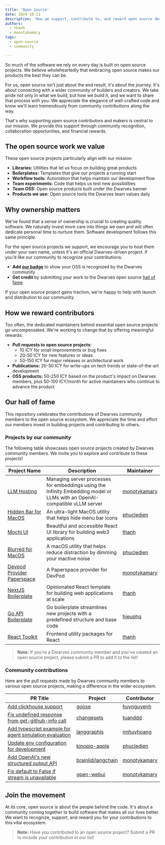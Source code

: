 ```yaml
---
title: 'Open Source'
date: 2024-10-11
description: 'How we support, contribute to, and reward open source development in our community'
authors:
  - thanh
  - monotykamary
tags:
  - open-source
  - community

---
```


So much of the software we rely on every day is built on open source projects. We believe wholeheartedly that embracing open source makes our products the best they can be.

For us, open source isn't just about the end result, it's about the journey. It's about connecting with a wider community of builders and creators. We take pride not only in what we build, but how we build it, and we want to share that process with you. We appreciate the elegance of well-crafted code and know we'll learn tremendously from community contributions along the way.

That's why supporting open source contributors and makers is central to our mission. We provide this support through community recognition, collaboration opportunities, and financial rewards.

## The open source work we value

These open source projects particularly align with our mission:

- **Libraries:** Utilities that let us focus on building great products
- **Boilerplates:** Templates that give our projects a running start
- **Workflow tools:** Automation that helps maintain our development flow
- **Team experiments:** Code that helps us test new possibilities
- **Team OSS:** Open source products built under the Dwarves banner
- **Products we use:** Open source tools the Dwarves team values daily

## Why ownership matters

We've found that a sense of ownership is crucial to creating quality software. We naturally invest more care into things we own and will often dedicate personal time to nurture them. Software development follows this same principle.

For the open source projects we support, we encourage you to host them under your own name, unless it's an official Dwarves-driven project. If you'd like our community to recognize your contributions:

- **Add [our badge](https://github.com/dwarvesf/badge)** to show your OSS is recognized by the Dwarves community
- **Get credit** by submitting your work to the Dwarves open source [hall of fame](https://github.com/dwarvesf/opensource)

If your open source project gains traction, we're happy to help with launch and distribution to our community.

## How we reward contributors

Too often, the dedicated maintainers behind essential open source projects go uncompensated. We're working to change that by offering meaningful rewards:

- **Pull requests to open source projects:**
  - 10 ICY for small improvements or bug fixes
  - 20-50 ICY for new features or ideas
  - 50-150 ICY for major releases or architectural work
- **Publications:** 20-50 ICY for write-ups on tech trends or state-of-the-art development
- **OSS products:** 50-250 ICY based on the product's impact on Dwarves members, plus 50-100 ICY/month for active maintainers who continue to advance the product

## Our hall of fame

This repository celebrates the contributions of Dwarves community members to the open source ecosystem. We appreciate the time and effort our members invest in building projects and contributing to others.

### Projects by our community

The following table showcases open source projects created by Dwarves community members. We invite you to explore and contribute to these projects!

| Project Name | Description | Maintainer |
| ------------ | ----------- | ----------- |
| [LLM Hosting](https://github.com/dwarvesf/llm-hosting/) | Managing server processes for embeddings using the Infinity Embedding model or LLMs with an OpenAI-compatible vLLM server | [monotykamary](https://github.com/monotykamary) |
| [Hidden Bar for MacOS](https://github.com/dwarvesf/hidden) | An ultra-light MacOS utility that helps hide menu bar icons | [phucledien](https://github.com/phucledien) |
| [Mochi UI](https://github.com/consolelabs/mochi-ui) | Beautiful and accessible React UI library for building web3 applications | [thanh](https://github.com/zlatanpham) |
| [Blurred for MacOS](https://github.com/dwarvesf/blurred) | A macOS utility that helps reduce distraction by dimming your inactive noise | [phucledien](https://github.com/phucledien) |
| [Devpod Provider Paperspace](https://github.com/dwarvesf/devpod-provider-paperspace) | A Paperspace provider for DevPod | [monotykamary](https://github.com/monotykamary) |
| [NextJS Boilerplate](https://github.com/dwarvesf/nextjs-boilerplate) | Opinionated React template for building web applications at scale | [thanh](https://github.com/zlatanpham) |
| [Go API Boilerplate](https://github.com/dwarvesf/go-api) | Go boilerplate streamlines new projects with a predefined structure and base code | [hieuphq](https://github.com/hieuphq) |
| [React Toolkit](https://github.com/dwarvesf/react-toolkit) | Frontend utility packages for React | [thanh](https://github.com/zlatanpham) |

> **Note:** If you're a Dwarves community member and you've created an open source project, please submit a PR to add it to the list!

### Community contributions

Here are the pull requests made by Dwarves community members to various open source projects, making a difference in the wider ecosystem.

| PR Title | Project | Contributor |
| -------- | ------- | ----------- |
| [Add clickhouse support](https://github.com/pressly/goose/pull/208) | [goose](https://github.com/pressly/goose) | [huynguyenh](https://github.com/huynguyenh) |
| [Fix undefined response from get-github-info call](https://github.com/changesets/changesets/pull/510)          | [changesets](https://github.com/changesets/changesets)         | [tuanddd](https://github.com/tuanddd)           |
| [Add typescript example for agent simulation evaluation](https://github.com/langchain-ai/langgraphjs/pull/467) | [langgraphjs](https://github.com/langchain-ai/langgraphjs)     | [nnhuyhoang](https://github.com/nnhuyhoang)     |
| [Update env configuration for development](https://github.com/kinopio-club/kinopio-apple/pull/1)               | [kinopio-apple](https://github.com/kinopio-club/kinopio-apple) | [phucledien](https://github.com/phucledien)     |
| [Add OpenAI's new structured output API](https://github.com/brainlid/langchain/pull/180)                       | [brainlid/langchain](https://github.com/brainlid/langchain)    | [monotykamary](https://github.com/monotykamary) |
| [Fix default to False if stream is unavailable](https://github.com/open-webui/open-webui/pull/6261)            | [open-webui](https://github.com/open-webui)                    | [monotykamary](https://github.com/monotykamary) |

## Join the movement

At its core, open source is about the people behind the code. It's about a community coming together to build software that makes all our lives better. We want to recognize, support, and reward you for your contributions to this vital ecosystem.

> **Note:** Have you contributed to an open source project? Submit a PR to include your contribution in our list!
